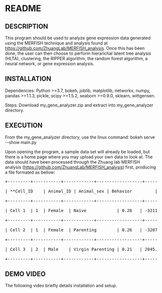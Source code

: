 # README

## DESCRIPTION

This program should be used to analyze gene expression data generated using the MERFISH technique and analysis found at https://github.com/ZhuangLab/MERFISH_analysis. Once
this has been done, the user can then choose to perform hierarichal latent tree analysis (HLTA), clustering, the RIPPER algorithm, the random forest algorithm, a neural
network, or gene expression analysis.


## INSTALLATION

Dependencies: Python >=3.7, bokeh, joblib, matplotlib, networkx, numpy, pandas >=1.1.3, pickle, scipy >=1.5.2, seaborn >=0.9.0, sklearn, wittgensen.

Steps: Download my_gene_analyzer.zip and extract into my_gene_analyzer directory.


## EXECUTION

From the my_gene_analyzer directory, use the linux command:
     bokeh serve --show main.py
     
Upon opening the program, a sample data set will already be loaded, but there is a home page where you may upload your own data to look at. The data should have been
processed through the Zhuang lab MERFISH analysis (https://github.com/ZhuangLab/MERFISH_analysis) first, producing a file formated as bellow:

<pre>
+---------+-----------+------------+------------------+--------+------------+------------+-------------+-------------------+----------+

| **Cell_ID    | Animal_ID | Animal_sex | Behavior         | Bregma | Centroid_X | Centroid_Y | Cell_class  | Neuron_cluster_ID | Gene 1**   |

+---------+-----------+------------+------------------+--------+------------+------------+-------------+-------------------+----------+

| Cell 1  | 1  | Female  | Naive            | 0.26   | -3211.56   | 2608.541   | Astrocyte   |                   | 1.638275 |

+---------+-----------+------------+------------------+--------+------------+------------+-------------+-------------------+----------+

| Cell 2  | 1  | Female  | Parenting        | 0.26   | -3207.92   | 2621.795   | Inhibitory  | I-5               | 0        |

+---------+-----------+------------+------------------+--------+------------+------------+-------------+-------------------+----------+

| Cell 3  | 2  | Male    | Virgin Parenting | 0.21   | 2045.93    | 3445.059   | OD Mature 2 | 2                 | 1.845902 |

+---------+-----------+------------+------------------+--------+------------+------------+-------------+-------------------+----------+
</pre>


## DEMO VIDEO
The following video briefly details installation and setup.
